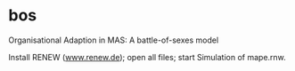 # bos
Organisational Adaption in MAS: A battle-of-sexes model

Install RENEW (www.renew.de);
open all files;
start Simulation of mape.rnw.
